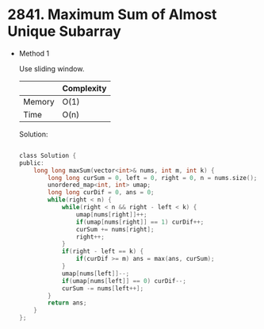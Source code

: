 # 2841. Maximum Sum of Almost Unique Subarray    
- Method 1

    Use sliding window.    

    | |   Complexity  |
    | ----------- | ----------- | 
    |  Memory     | O(1) | 
    |      Time       |  O(n) | 


    Solution:

    ``` h

    class Solution {
    public:
        long long maxSum(vector<int>& nums, int m, int k) {
            long long curSum = 0, left = 0, right = 0, n = nums.size();
            unordered_map<int, int> umap;
            long long curDif = 0, ans = 0;
            while(right < n) {
                while(right < n && right - left < k) {
                    umap[nums[right]]++;
                    if(umap[nums[right]] == 1) curDif++;
                    curSum += nums[right];
                    right++;
                }
                if(right - left == k) {
                    if(curDif >= m) ans = max(ans, curSum);
                }
                umap[nums[left]]--;
                if(umap[nums[left]] == 0) curDif--;
                curSum -= nums[left++];
            }
            return ans;
        }
    };

    ```

<!-- - Method 2

    This is another method.

    | |   Complexity  |
    | ----------- | ----------- | 
    |  Memory     | O(n) | 
    |      Time       |  O(n) | 


    Solution:

    ``` h



    ```

- Additional Knowledge:
       
    Here are some additional knowledge.



<br> -->